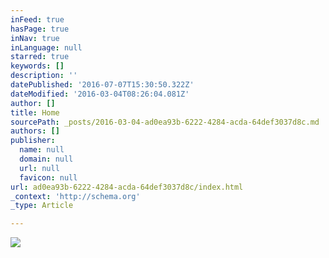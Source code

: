 ```yaml
---
inFeed: true
hasPage: true
inNav: true
inLanguage: null
starred: true
keywords: []
description: ''
datePublished: '2016-07-07T15:30:50.322Z'
dateModified: '2016-03-04T08:26:04.081Z'
author: []
title: Home
sourcePath: _posts/2016-03-04-ad0ea93b-6222-4284-acda-64def3037d8c.md
authors: []
publisher:
  name: null
  domain: null
  url: null
  favicon: null
url: ad0ea93b-6222-4284-acda-64def3037d8c/index.html
_context: 'http://schema.org'
_type: Article

---
```

![](https://the-grid-user-content.s3-us-west-2.amazonaws.com/456b15c8-cd4f-4fc0-ba49-53624737b8d6.png)